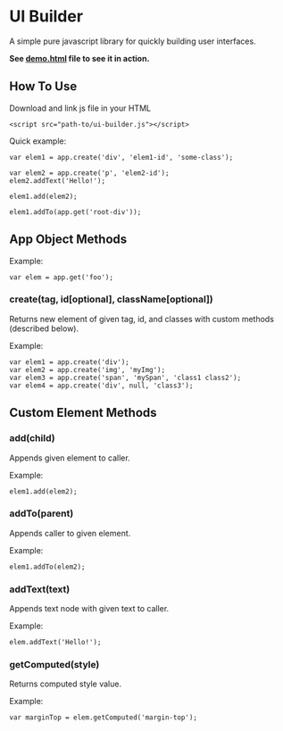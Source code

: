 # UI Builder

A simple pure javascript library for quickly building user interfaces.

**See [demo.html](http://projects.martymagaan.com/ui-builder/demo/demo.html) file to see it in action.**

## How To Use

Download and link js file in your HTML

    <script src="path-to/ui-builder.js"></script>

Quick example:

    var elem1 = app.create('div', 'elem1-id', 'some-class');

    var elem2 = app.create('p', 'elem2-id');
    elem2.addText('Hello!');

    elem1.add(elem2);

    elem1.addTo(app.get('root-div'));
    

## App Object Methods

Example:

    var elem = app.get('foo');

### create(tag, id[optional], className[optional]) ###

Returns new element of given tag, id, and classes with custom methods (described below).

Example:

    var elem1 = app.create('div');
    var elem2 = app.create('img', 'myImg');
    var elem3 = app.create('span', 'mySpan', 'class1 class2');
    var elem4 = app.create('div', null, 'class3');

## Custom Element Methods ##

### add(child) ###

Appends given element to caller.

Example:

    elem1.add(elem2);

### addTo(parent) ###

Appends caller to given element.

Example:

    elem1.addTo(elem2);

### addText(text) ###

Appends text node with given text to caller.

Example:

    elem.addText('Hello!');

### getComputed(style) ###

Returns computed style value.

Example:

    var marginTop = elem.getComputed('margin-top');